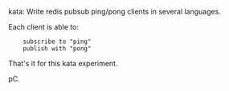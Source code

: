 kata: Write redis pubsub ping/pong clients in several languages.

Each client is able to:

		subscribe to "ping"
		publish with "pong"

That's it for this kata experiment.

pC.
